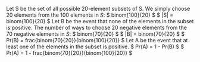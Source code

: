 Let S be the set of all possible 20-element subsets of S.
We simply choose 20 elements from the 100 elements in $S$: $ binom{100}{20} $
$ |S| = binom{100}{20} $
Let B be the event that none of the elements in the subset is positive.
The number of ways to choose 20 negative elements from the 70 negative elements in $S$: $ binom{70}{20} $
$ |B| = binom{70}{20} $
$ Pr(B) = frac{binom{70}{20}}{binom{100}{20}} $
Let A be the event that at least one of the elements in the subset is positive.
$ Pr(A) = 1 - Pr(B) $
$ Pr(A) = 1 - frac{binom{70}{20}}{binom{100}{20}} $
